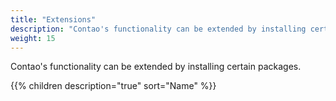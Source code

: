 ```yaml
---
title: "Extensions"
description: "Contao's functionality can be extended by installing certain packages."
weight: 15
---
```


Contao's functionality can be extended by installing certain packages.

{{% children description="true" sort="Name" %}}

